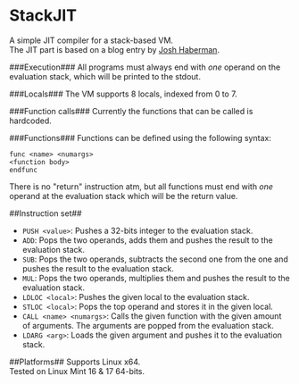 StackJIT
========

A simple JIT compiler for a stack-based VM.
<br>
The JIT part is based on a blog entry by [Josh Haberman](http://blog.reverberate.org/2012/12/hello-jit-world-joy-of-simple-jits.html).

###Execution###
All programs must always end with _one_ operand on the evaluation stack, which will be printed
to the stdout.

###Locals###
The VM supports 8 locals, indexed from 0 to 7.

###Function calls###
Currently the functions that can be called is hardcoded.

###Functions###
Functions can be defined using the following syntax:
```
func <name> <numargs>
<function body>
endfunc
```
There is no "return" instruction atm, but all functions must end with _one_
operand at the evaluation stack which will be the return value.

##Instruction set##
* `PUSH <value>`: Pushes a 32-bits integer to the evaluation stack.
* `ADD`: Pops the two operands, adds them and pushes the result to the evaluation stack.
* `SUB`: Pops the two operands, subtracts the second one from the one and pushes the result to the evaluation stack.
* `MUL`: Pops the two operands, multiplies them and pushes the result to the evaluation stack.
* `LDLOC <local>`: Pushes the given local to the evaluation stack.
* `STLOC <local>`: Pops the top operand and stores it in the given local.
* `CALL <name> <numargs>`: Calls the given function with the given amount of arguments. The arguments are popped from the evaluation stack.
* `LDARG <arg>`: Loads the given argument and pushes it to the evaluation stack.

##Platforms##
Supports Linux x64.
<br>
Tested on Linux Mint 16 & 17 64-bits.
